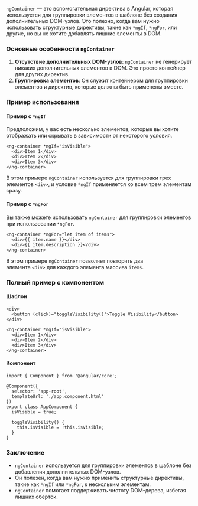 
`ngContainer` — это вспомогательная директива в Angular, которая используется для группировки элементов в шаблоне без создания дополнительных DOM-узлов. Это полезно, когда вам нужно использовать структурные директивы, такие как `*ngIf`, `*ngFor`, или другие, но вы не хотите добавлять лишние элементы в DOM.

### Основные особенности `ngContainer`

1. **Отсутствие дополнительных DOM-узлов**: `ngContainer` не генерирует никаких дополнительных элементов в DOM. Это просто контейнер для других директив.
2. **Группировка элементов**: Он служит контейнером для группировки элементов и директив, которые должны быть применены вместе.

### Пример использования

#### Пример с `*ngIf`

Предположим, у вас есть несколько элементов, которые вы хотите отображать или скрывать в зависимости от некоторого условия.

```TS
<ng-container *ngIf="isVisible">
  <div>Item 1</div>
  <div>Item 2</div>
  <div>Item 3</div>
</ng-container>
```

В этом примере `ngContainer` используется для группировки трех элементов `<div>`, и условие `*ngIf` применяется ко всем трем элементам сразу.

#### Пример с `*ngFor`

Вы также можете использовать `ngContainer` для группировки элементов при использовании `*ngFor`.

```TS
<ng-container *ngFor="let item of items">
  <div>{{ item.name }}</div>
  <div>{{ item.description }}</div>
</ng-container>
```

В этом примере `ngContainer` позволяет повторять два элемента `<div>` для каждого элемента массива `items`.

### Полный пример с компонентом

#### Шаблон

```TS
<div>
  <button (click)="toggleVisibility()">Toggle Visibility</button>
</div>

<ng-container *ngIf="isVisible">
  <div>Item 1</div>
  <div>Item 2</div>
  <div>Item 3</div>
</ng-container>
```

#### Компонент

```TS
import { Component } from '@angular/core';

@Component({
  selector: 'app-root',
  templateUrl: './app.component.html'
})
export class AppComponent {
  isVisible = true;

  toggleVisibility() {
    this.isVisible = !this.isVisible;
  }
}
```

### Заключение

- `ngContainer` используется для группировки элементов в шаблоне без добавления дополнительных DOM-узлов.
- Он полезен, когда вам нужно применить структурные директивы, такие как `*ngIf` или `*ngFor`, к нескольким элементам.
- `ngContainer` помогает поддерживать чистоту DOM-дерева, избегая лишних оберток.
